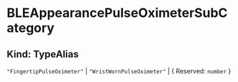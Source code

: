 # **BLEAppearancePulseOximeterSubCategory**

## **Kind: TypeAlias**

`"FingertipPulseOximeter"` | `"WristWornPulseOximeter"` | { Reserved: `number` }
